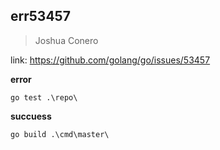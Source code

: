 ## err53457

> Joshua Conero



link: https://github.com/golang/go/issues/53457





**error**

```shell
go test .\repo\
```



**succuess**

```shell
go build .\cmd\master\
```







